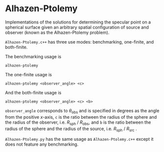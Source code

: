 # Alhazen-Ptolemy
Implementations of the solutions for determining the specular point on a spherical surface given an 
arbitrary spatial configuration of source and observer (known as the Alhazen-Ptolemy problem).

`Alhazen-Ptolemy.c++` has three use modes: benchmarking, one-finite, and both-finite. 

The benchmarking usage is 

```
alhazen-ptolemy
```

The one-finite usage is 

```
alhazen-ptolemy <observer_angle> <c>
```

And the both-finite usage is

```
alhazen-ptolemy <observer_angle> <c> <b>
```

`observer_angle` corresponds to <i>&theta;</i><sub>obs</sub> and is specified in degrees as the angle from the positive <i>x</i>-axis, 
`c` is the ratio between the radius of the sphere and the radius of the observer, i.e. <i>R</i><sub>sph</sub> / <i>R</i><sub>obs</sub>,
and `b` is the ratio between the radius of the sphere and the radius of the source, i.e. <i>R</i><sub>sph</sub> / <i>R</i><sub>src</sub> .

`Alhazen-Ptolemy.py` has the same usage as `Alhazen-Ptolemy.c++` except it does not feature any benchmarking.
